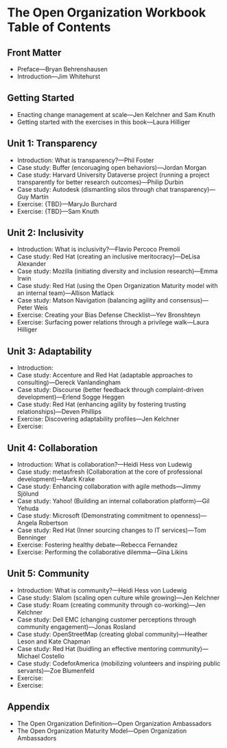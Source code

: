 # The Open Organization Workbook Table of Contents

## Front Matter

- Preface—Bryan Behrenshausen
- Introduction—Jim Whitehurst

## Getting Started

- Enacting change management at scale—Jen Kelchner and Sam Knuth
- Getting started with the exercises in this book—Laura Hilliger

## Unit 1: Transparency

- Introduction: What is transparency?—Phil Foster
- Case study: Buffer (encoruaging open behaviors)—Jordan Morgan
- Case study: Harvard University Dataverse project (running a project transparently for better research outcomes)—Philip Durbin
- Case study: Autodesk (dismantling silos through chat transparency)—Guy Martin
- Exercise: {TBD}—MaryJo Burchard
- Exercise: {TBD}—Sam Knuth

## Unit 2: Inclusivity

- Introduction: What is inclusivity?—Flavio Percoco Premoli
- Case study: Red Hat (creating an inclusive meritocracy)—DeLisa Alexander
- Case study: Mozilla (initiating diversity and inclusion research)—Emma Irwin
- Case study: Red Hat (using the Open Organization Maturity model with an internal team)—Allison Matlack
- Case study: Matson Navigation (balancing agility and consensus)—Peter Weis
- Exercise: Creating your Bias Defense Checklist—Yev Bronshteyn
- Exercise: Surfacing power relations through a privilege walk—Laura Hilliger

## Unit 3: Adaptability

- Introduction: 
- Case study: Accenture and Red Hat (adaptable approaches to consulting)—Dereck Vanlandingham
- Case study: Discourse (better feedback through complaint-driven development)—Erlend Sogge Heggen
- Case study: Red Hat (enhancing agility by fostering trusting relationships)—Deven Phillips
- Exercise: Discovering adaptability profiles—Jen Kelchner
- Exercise: 

## Unit 4: Collaboration

- Introduction: What is collaboration?—Heidi Hess von Ludewig
- Case study: metasfresh (Collaboration at the core of professional development)—Mark Krake
- Case study: Enhancing collaboration with agile methods—Jimmy Sjölund
- Case study: Yahoo! (Building an internal collaboration platform)—Gil Yehuda
- Case study: Microsoft (Demonstrating commitment to openness)—Angela Robertson
- Case study: Red Hat (Inner sourcing changes to IT services)—Tom Benninger
- Exercise: Fostering healthy debate—Rebecca Fernandez
- Exercise: Performing the collaborative dilemma—Gina Likins

## Unit 5: Community

- Introduction: What is community?—Heidi Hess von Ludewig
- Case study: Slalom (scaling open culture while growing)—Jen Kelchner
- Case study: Roam (creating community through co-working)—Jen Kelchner
- Case study: Dell EMC (changing customer perceptions through community engagement)—Jonas Rosland
- Case study: OpenStreetMap (creating global community)—Heather Leson and Kate Chapman
- Case study: Red Hat (buidling an effective mentoring community)—Michael Costello
- Case study: CodeforAmerica (mobilizing volunteers and inspiring public servants)—Zoe Blumenfeld
- Exercise: 
- Exercise: 

## Appendix

- The Open Organization Definition—Open Organization Ambassadors
- The Open Organization Maturity Model—Open Organization Ambassadors

